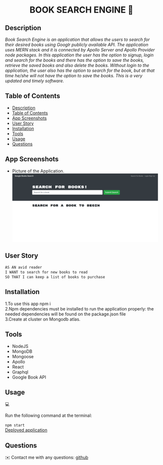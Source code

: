 <h1 align="center">BOOK SEARCH ENGINE 👋</h1>

## Description

*Book Search Engine is an application that allows the users to search for their desired books using Googlr publicly available API. The application uses MERN stack and it is connected by Apollo Server and Apollo Provider node packages. In this application the user has the option to signup, login and search for the books and there has the option to save the books, retrieve the saved books and also delete the books. Without login to the application, the user also has the option to search for the book, but at that time he/she will not have the option to save the books. This is a very updated and timely software.*


## Table of Contents

- [Description](#description)
- [Table of Contents](#table-of-contents)
- [App Screenshots](#app-screenshots)
- [User Story](#user-story)
- [Installation](#installation)
- [Tools](#tools)
- [Usage](#usage)
- [Questions](#questions)


## App Screenshots
- Picture of the Application.
![Application Screen](./client/public/snapshot.PNG)

## User Story

```text
AS AN avid reader
I WANT to search for new books to read
SO THAT I can keep a list of books to purchase
```

## Installation
1.To use this app npm i <br>
2.Npm dependencies must be installed to run the application properly: the needed dependencies will be found on the package.json file<br>
3.Create at cluster on Mongodb atlas. 

## Tools
- NodeJS
- MongoDB
- Mongoose
- Apollo
- React
- Graphql
- Google Book API

## Usage
💻   
  
Run the following command at the terminal:
  
`npm start`<br>
[Deployed application](https://book-search-challenge-21-mern.herokuapp.com/)

## Questions
✉️ Contact me with any questions: [github](https://github.com/lretana1/BookSearch)